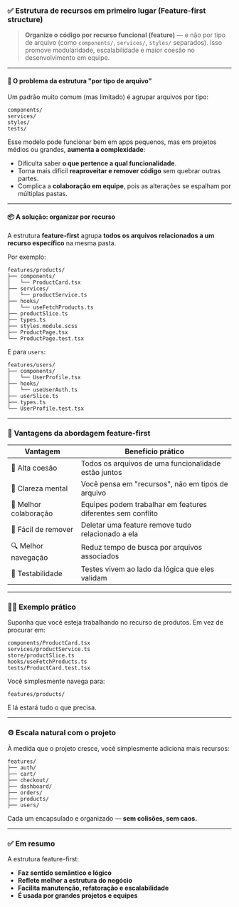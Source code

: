 ### ✅ Estrutura de recursos em primeiro lugar (Feature-first structure)

> **Organize o código por recurso funcional (feature)** — e não por tipo de arquivo (como `components/`, `services/`, `styles/` separados). Isso promove modularidade, escalabilidade e maior coesão no desenvolvimento em equipe.

---

#### 🧩 O problema da estrutura "por tipo de arquivo"

Um padrão muito comum (mas limitado) é agrupar arquivos por tipo:

```
components/
services/
styles/
tests/
```

Esse modelo pode funcionar bem em apps pequenos, mas em projetos médios ou grandes, **aumenta a complexidade**:

* Dificulta saber **o que pertence a qual funcionalidade**.
* Torna mais difícil **reaproveitar e remover código** sem quebrar outras partes.
* Complica a **colaboração em equipe**, pois as alterações se espalham por múltiplas pastas.

---

#### 📦 A solução: organizar por recurso

A estrutura **feature-first** agrupa **todos os arquivos relacionados a um recurso específico** na mesma pasta.

Por exemplo:

```
features/products/
├── components/
│   └── ProductCard.tsx
├── services/
│   └── productService.ts
├── hooks/
│   └── useFetchProducts.ts
├── productSlice.ts
├── types.ts
├── styles.module.scss
├── ProductPage.tsx
└── ProductPage.test.tsx
```

E para `users`:

```
features/users/
├── components/
│   └── UserProfile.tsx
├── hooks/
│   └── useUserAuth.ts
├── userSlice.ts
├── types.ts
└── UserProfile.test.tsx
```

---

### 🎯 Vantagens da abordagem feature-first

| Vantagem              | Benefício prático                                           |
| --------------------- | ----------------------------------------------------------- |
| 🔄 Alta coesão        | Todos os arquivos de uma funcionalidade estão juntos        |
| 🧠 Clareza mental     | Você pensa em "recursos", não em tipos de arquivo           |
| 🤝 Melhor colaboração | Equipes podem trabalhar em features diferentes sem conflito |
| 🧹 Fácil de remover   | Deletar uma feature remove tudo relacionado a ela           |
| 🔍 Melhor navegação   | Reduz tempo de busca por arquivos associados                |
| 🧪 Testabilidade      | Testes vivem ao lado da lógica que eles validam             |

---

### 🧑‍💻 Exemplo prático

Suponha que você esteja trabalhando no recurso de produtos. Em vez de procurar em:

```
components/ProductCard.tsx  
services/productService.ts  
store/productSlice.ts  
hooks/useFetchProducts.ts  
tests/ProductCard.test.tsx
```

Você simplesmente navega para:

```
features/products/
```

E lá estará tudo o que precisa.

---

### ⚙️ Escala natural com o projeto

À medida que o projeto cresce, você simplesmente adiciona mais recursos:

```
features/
├── auth/
├── cart/
├── checkout/
├── dashboard/
├── orders/
├── products/
├── users/
```

Cada um encapsulado e organizado — **sem colisões, sem caos.**

---

### ✅ Em resumo

A estrutura feature-first:

* **Faz sentido semântico e lógico**
* **Reflete melhor a estrutura do negócio**
* **Facilita manutenção, refatoração e escalabilidade**
* **É usada por grandes projetos e equipes**